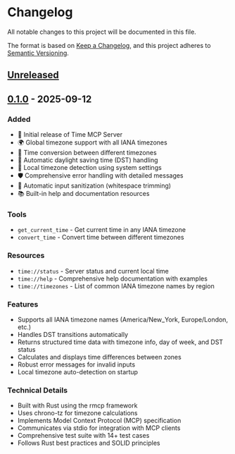 # Changelog

All notable changes to this project will be documented in this file.

The format is based on [Keep a Changelog](https://keepachangelog.com/en/1.0.0/),
and this project adheres to [Semantic Versioning](https://semver.org/spec/v2.0.0.html).

## [Unreleased]

## [0.1.0] - 2025-09-12

### Added

- 🎉 Initial release of Time MCP Server
- 🌍 Global timezone support with all IANA timezones
- 🔄 Time conversion between different timezones
- 🌅 Automatic daylight saving time (DST) handling
- 📍 Local timezone detection using system settings
- 🛡️ Comprehensive error handling with detailed messages
- 🧹 Automatic input sanitization (whitespace trimming)
- 📚 Built-in help and documentation resources

### Tools

- `get_current_time` - Get current time in any IANA timezone
- `convert_time` - Convert time between different timezones

### Resources

- `time://status` - Server status and current local time
- `time://help` - Comprehensive help documentation with examples
- `time://timezones` - List of common IANA timezone names by region

### Features

- Supports all IANA timezone names (America/New_York, Europe/London, etc.)
- Handles DST transitions automatically
- Returns structured time data with timezone info, day of week, and DST status
- Calculates and displays time differences between zones
- Robust error messages for invalid inputs
- Local timezone auto-detection on startup

### Technical Details

- Built with Rust using the rmcp framework
- Uses chrono-tz for timezone calculations
- Implements Model Context Protocol (MCP) specification
- Communicates via stdio for integration with MCP clients
- Comprehensive test suite with 14+ test cases
- Follows Rust best practices and SOLID principles

[Unreleased]: https://github.com/sabry-awad97/rust-mcp-servers/compare/v0.1.0...HEAD
[0.1.0]: https://github.com/sabry-awad97/rust-mcp-servers/releases/tag/v0.1.0
